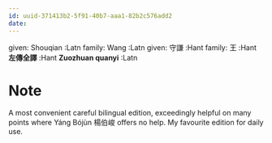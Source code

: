 ```yaml
---
id: uuid-371413b2-5f91-40b7-aaa1-82b2c576add2
date: 
---
```


given: Shouqian  :Latn
family: Wang :Latn
given: 守謙 :Hant
family: 王 :Hant
**左傳全譯** :Hant
**Zuozhuan quanyi** :Latn
# Note
A most convenient careful bilingual edition, exceedingly helpful on many points where Yáng Bójùn 楊伯峻 offers no help.  My favourite edition for daily use.